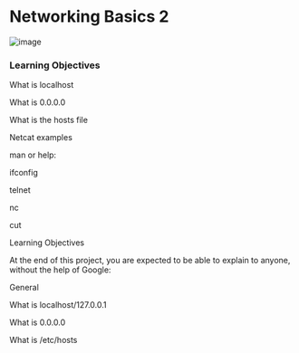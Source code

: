 # Networking Basics 2

![image](https://github.com/Joseph-Chukwudiegwu/alx-system_engineering-devops/assets/117829502/6d1416af-203d-4695-bb90-0903f7268beb)

### Learning Objectives

What is localhost

What is 0.0.0.0

What is the hosts file

Netcat examples

man or help:

ifconfig

telnet

nc

cut

Learning Objectives

At the end of this project, you are expected to be able to explain to anyone, without the help of Google:



General

What is localhost/127.0.0.1

What is 0.0.0.0

What is /etc/hosts
